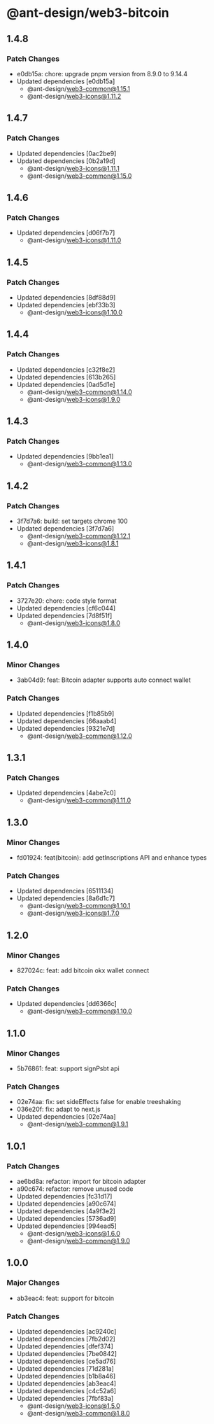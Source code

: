 # @ant-design/web3-bitcoin

## 1.4.8

### Patch Changes

- e0db15a: chore: upgrade pnpm version from 8.9.0 to 9.14.4
- Updated dependencies [e0db15a]
  - @ant-design/web3-common@1.15.1
  - @ant-design/web3-icons@1.11.2

## 1.4.7

### Patch Changes

- Updated dependencies [0ac2be9]
- Updated dependencies [0b2a19d]
  - @ant-design/web3-icons@1.11.1
  - @ant-design/web3-common@1.15.0

## 1.4.6

### Patch Changes

- Updated dependencies [d06f7b7]
  - @ant-design/web3-icons@1.11.0

## 1.4.5

### Patch Changes

- Updated dependencies [8df88d9]
- Updated dependencies [ebf33b3]
  - @ant-design/web3-icons@1.10.0

## 1.4.4

### Patch Changes

- Updated dependencies [c32f8e2]
- Updated dependencies [613b265]
- Updated dependencies [0ad5d1e]
  - @ant-design/web3-common@1.14.0
  - @ant-design/web3-icons@1.9.0

## 1.4.3

### Patch Changes

- Updated dependencies [9bb1ea1]
  - @ant-design/web3-common@1.13.0

## 1.4.2

### Patch Changes

- 3f7d7a6: build: set targets chrome 100
- Updated dependencies [3f7d7a6]
  - @ant-design/web3-common@1.12.1
  - @ant-design/web3-icons@1.8.1

## 1.4.1

### Patch Changes

- 3727e20: chore: code style format
- Updated dependencies [cf6c044]
- Updated dependencies [7d8f51f]
  - @ant-design/web3-icons@1.8.0

## 1.4.0

### Minor Changes

- 3ab04d9: feat: Bitcoin adapter supports auto connect wallet

### Patch Changes

- Updated dependencies [f1b85b9]
- Updated dependencies [66aaab4]
- Updated dependencies [9321e7d]
  - @ant-design/web3-common@1.12.0

## 1.3.1

### Patch Changes

- Updated dependencies [4abe7c0]
  - @ant-design/web3-common@1.11.0

## 1.3.0

### Minor Changes

- fd01924: feat(bitcoin): add getInscriptions API and enhance types

### Patch Changes

- Updated dependencies [6511134]
- Updated dependencies [8a6d1c7]
  - @ant-design/web3-common@1.10.1
  - @ant-design/web3-icons@1.7.0

## 1.2.0

### Minor Changes

- 827024c: feat: add bitcoin okx wallet connect

### Patch Changes

- Updated dependencies [dd6366c]
  - @ant-design/web3-common@1.10.0

## 1.1.0

### Minor Changes

- 5b76861: feat: support signPsbt api

### Patch Changes

- 02e74aa: fix: set sideEffects false for enable treeshaking
- 036e20f: fix: adapt to next.js
- Updated dependencies [02e74aa]
  - @ant-design/web3-common@1.9.1

## 1.0.1

### Patch Changes

- ae6bd8a: refactor: import for bitcoin adapter
- a90c674: refactor: remove unused code
- Updated dependencies [fc31d17]
- Updated dependencies [a90c674]
- Updated dependencies [4a9f3e2]
- Updated dependencies [5736ad9]
- Updated dependencies [994ead5]
  - @ant-design/web3-icons@1.6.0
  - @ant-design/web3-common@1.9.0

## 1.0.0

### Major Changes

- ab3eac4: feat: support for bitcoin

### Patch Changes

- Updated dependencies [ac9240c]
- Updated dependencies [7fb2d02]
- Updated dependencies [dfef374]
- Updated dependencies [7be0842]
- Updated dependencies [ce5ad76]
- Updated dependencies [71d281a]
- Updated dependencies [b1b8a46]
- Updated dependencies [ab3eac4]
- Updated dependencies [c4c52a6]
- Updated dependencies [7fbf83a]
  - @ant-design/web3-icons@1.5.0
  - @ant-design/web3-common@1.8.0
